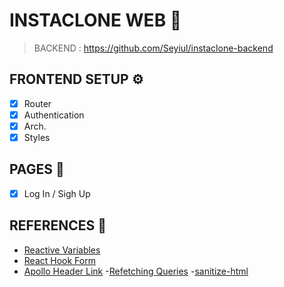 # INSTACLONE WEB 📸

> BACKEND : https://github.com/Seyiul/instaclone-backend

## FRONTEND SETUP ⚙️

- [x] Router
- [x] Authentication
- [x] Arch.
- [x] Styles

## PAGES 🌈

- [x] Log In / Sigh Up

## REFERENCES 📑

- [Reactive Variables](https://www.apollographql.com/docs/react/local-state/reactive-variables/)
- [React Hook Form](https://react-hook-form.com/)
- [Apollo Header Link](https://www.apollographql.com/docs/react/networking/authentication/#header) -[Refetching Queries](https://www.apollographql.com/docs/react/data/mutations/#refetching-queries) -[sanitize-html](https://www.npmjs.com/package/sanitize-html)
